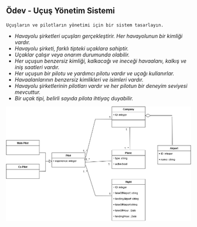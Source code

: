 ##  Ödev - Uçuş Yönetim Sistemi

    Uçuşların ve pilotların yönetimi için bir sistem tasarlayın.

   - *Havayolu şirketleri uçuşları gerçekleştirir. Her havayolunun bir kimliği vardır.*
   - *Havayolu şirketi, farklı tipteki uçaklara sahiptir.*
   - *Uçaklar çalışır veya onarım durumunda olabilir.*
   - *Her uçuşun benzersiz kimliği, kalkacağı ve ineceği havaalanı, kalkış ve iniş saatleri vardır.*
   - *Her uçuşun bir pilotu ve yardımcı pilotu vardır ve uçağı kullanırlar.*
   - *Havaalanlarının benzersiz kimlikleri ve isimleri vardır.*
   - *Havayolu şirketlerinin pilotları vardır ve her pilotun bir deneyim seviyesi mevcuttur.*
   - *Bir uçak tipi, belirli sayıda pilota ihtiyaç duyabilir.*


![sınıfDiyagramı](https://github.com/eyupbyr/patika.dev-Odevler/blob/main/Object%20Oriented%20Programming/%C3%96dev%20-%20U%C3%A7u%C5%9F%20Y%C3%B6netim%20Sistemi/%C3%96dev%20-%20U%C3%A7u%C5%9F%20Y%C3%B6netim%20Sistemi.png)

